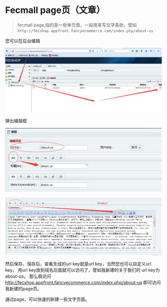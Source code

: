 Fecmall page页（文章）
=============

> fecmall page,指的是一些单页面，一般用来写文字条款，譬如
> `http://fecshop.appfront.fancyecommerce.com/index.php/about-us`

您可以在后台编辑

![home](images/a5.jpg)

弹出编辑框

![home](images/a6.jpg)


![home](images/a8.jpg)

然后保存，保存后，查看生成的url key就是url key，当然您也可以自定义url key。
用url key放到域名后面就可以访问了，譬如我新建的关于我们的 url key为 about-us，
那么我访问 http://fecshop.appfront.fancyecommerce.com/index.php/about-us
即可访问我新建的page页。

通过page，可以快速的新建一些文字页面。